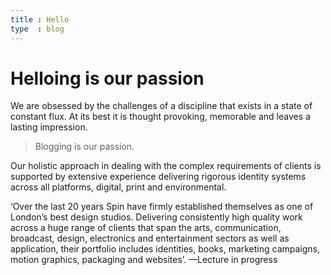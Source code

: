 ```yaml
---
title : Hello
type  : blog
---
```


# **Helloing is our passion**

We are obsessed by the challenges of a discipline that exists in a state of constant flux. At its best it is thought provoking, memorable and leaves a lasting impression.

> Blogging is our passion.

Our holistic approach in dealing with the complex requirements of clients is supported by extensive experience delivering rigorous identity systems across all platforms, digital, print and environmental.

‘Over the last 20 years Spin have firmly established themselves as one of London’s best design studios. Delivering consistently high quality work across a huge range of clients that span the arts, communication, broadcast, design, electronics and entertainment sectors as well as application, their portfolio includes identities, books, marketing campaigns, motion graphics, packaging and websites’.
—Lecture in progress
